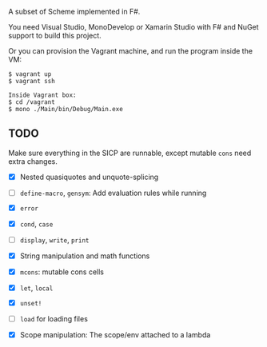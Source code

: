 A subset of Scheme implemented in F#.

You need Visual Studio, MonoDevelop or Xamarin Studio with F# and NuGet support to build this project.

Or you can provision the Vagrant machine, and run the program inside the VM:

```
$ vagrant up
$ vagrant ssh

Inside Vagrant box:
$ cd /vagrant
$ mono ./Main/bin/Debug/Main.exe
```

## TODO
Make sure everything in the SICP are runnable, except mutable `cons` need extra
changes.

- [X] Nested quasiquotes and unquote-splicing
- [ ] `define-macro`, `gensym`: Add evaluation rules while running
- [X] `error`
- [X] `cond`, `case`
- [ ] `display`, `write`, `print`
- [X] String manipulation and math functions
- [X] `mcons`: mutable cons cells
- [X] `let`, `local`
- [X] `unset!`
- [ ] `load` for loading files
- [X] Scope manipulation: The scope/env attached to a lambda


